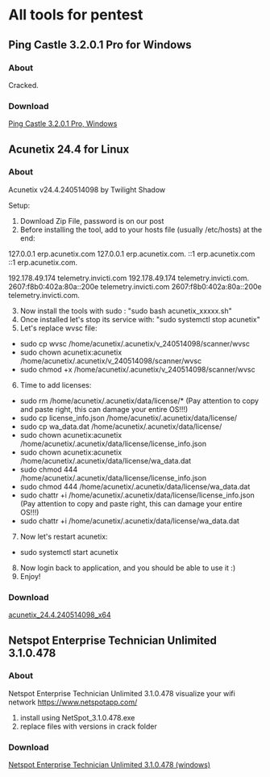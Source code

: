 # All tools for pentest

## Ping Castle 3.2.0.1 Pro for Windows

### About

Cracked.

### Download

[Ping Castle 3.2.0.1 Pro, Windows](https://github.com/0xget/hackerone/releases/tag/ping_castle_3.2.0.1_pro_linux)

## Acunetix 24.4 for Linux

### About

Acunetix v24.4.240514098 by Twilight Shadow


Setup:
1) Download Zip File, password is on our post
2) Before installing the tool, add to your hosts file (usually /etc/hosts) at the end:

127.0.0.1  erp.acunetix.com
127.0.0.1  erp.acunetix.com.
::1  erp.acunetix.com
::1  erp.acunetix.com.

192.178.49.174  telemetry.invicti.com
192.178.49.174  telemetry.invicti.com.
2607:f8b0:402a:80a::200e  telemetry.invicti.com
2607:f8b0:402a:80a::200e  telemetry.invicti.com.

3) Now install the tools with sudo : "sudo bash acunetix_xxxxx.sh"
4) Once installed let's stop its service with: "sudo systemctl stop acunetix"
5) Let's replace wvsc file:
  - sudo cp wvsc /home/acunetix/.acunetix/v_240514098/scanner/wvsc
  - sudo chown acunetix:acunetix /home/acunetix/.acunetix/v_240514098/scanner/wvsc
  - sudo chmod +x /home/acunetix/.acunetix/v_240514098/scanner/wvsc

6) Time to add licenses:
  - sudo rm /home/acunetix/.acunetix/data/license/* (Pay attention to copy and paste right, this can damage your entire OS!!!)
  - sudo cp license_info.json /home/acunetix/.acunetix/data/license/
  - sudo cp wa_data.dat /home/acunetix/.acunetix/data/license/
  - sudo chown acunetix:acunetix /home/acunetix/.acunetix/data/license/license_info.json
  - sudo chown acunetix:acunetix /home/acunetix/.acunetix/data/license/wa_data.dat
  - sudo chmod 444 /home/acunetix/.acunetix/data/license/license_info.json
  - sudo chmod 444 /home/acunetix/.acunetix/data/license/wa_data.dat
  - sudo chattr +i /home/acunetix/.acunetix/data/license/license_info.json (Pay attention to copy and paste right, this can damage your entire  OS!!!)
  - sudo chattr +i /home/acunetix/.acunetix/data/license/wa_data.dat

7) Now let's restart acunetix:
  - sudo systemctl start acunetix

8) Now login back to application, and you should be able to use it :)
9) Enjoy!

### Download

[acunetix_24.4.240514098_x64](https://github.com/0xget/hackerone/releases/tag/acunetix_24.4.240514098_x64)


## Netspot Enterprise Technician Unlimited 3.1.0.478

### About

Netspot Enterprise Technician Unlimited 3.1.0.478
visualize your wifi network
https://www.netspotapp.com/

1. install using NetSpot_3.1.0.478.exe
2. replace files with versions in crack folder

### Download

[Netspot Enterprise Technician Unlimited 3.1.0.478 (windows)](https://github.com/0xget/hackerone/releases/tag/netspot_3.1.0.478_win)
